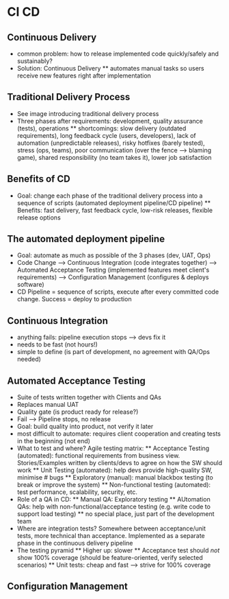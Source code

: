 # CI CD
## Continuous Delivery
* common problem: how to release implemented code quickly/safely and sustainably?
* Solution: Continuous Delivery
** automates manual tasks so users receive new features right after implementation

## Traditional Delivery Process
* See image introducing traditional delivery process
* Three phases after requirements: development, quality assurance (tests), operations
** shortcomings: slow delivery (outdated requirements), long feedback cycle (users, developers),
lack of automation (unpredictable releases), risky hotfixes (barely tested), stress (ops, teams), 
poor communication (over the fence --> blaming game), shared responsibility (no team takes it), 
lower job satisfaction

## Benefits of CD
* Goal: change each phase of the traditional delivery process into a sequence of scripts (automated deployment pipeline/CD pipeline)
** Benefits: fast delivery, fast feedback cycle, low-risk releases, flexible release options

## The automated deployment pipeline
* Goal: automate as much as possible of the 3 phases (dev, UAT, Ops)
* Code Change 
--> Continuous Integration (code integrates together) 
--> Automated Acceptance Testing (implemented features meet client's requirements)
--> Configuration Management (configures & deploys software)
* CD Pipeline = sequence of scripts, execute after every committed code change. Success = deploy to production

## Continuous Integration 
* anything fails: pipeline execution stops --> devs fix it
* needs to be fast (not hours!)
* simple to define (is part of development, no agreement with QA/Ops needed)

## Automated Acceptance Testing
* Suite of tests written together with Clients and QAs
* Replaces manual UAT
* Quality gate (is product ready for release?)
* Fail --> Pipeline stops, no release
* Goal: build quality into product, not verify it later
* most difficult to automate: requires client cooperation and creating tests in the beginning (not end)
* What to test and where? Agile testing matrix:
** Acceptance Testing (automated): functional requirements from business view. Stories/Examples written by clients/devs to agree on how the SW should work
** Unit Testing (automated): help devs provide high-quality SW, minimise # bugs
** Exploratory (manual): manual blackbox testing (to break or improve the system)
** Non-functional testing (automated): test performance, scalability, security, etc. 
* Role of a QA in CD: 
** Manual QA:  Exploratory testing
** AUtomation QAs: help with non-functional/acceptance testing (e.g. write code to support load testing)
** no special place, just part of the development team
* Where are integration tests? Somewhere between acceptance/unit tests, more technical than acceptance. 
Implemented as a separate phase in the continuous delivery pipeline
* The testing pyramid
** Higher up: slower
** Acceptance test should *not* show 100% coverage (should be feature-oriented, verify selected scenarios)
** Unit tests: cheap and fast --> strive for 100% coverage

## Configuration Management
